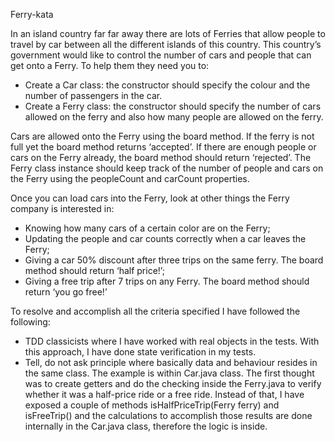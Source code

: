 Ferry-kata

In an island country far far away there are lots of Ferries that allow people to travel by car between all the different islands of this country.
This country’s government would like to control the number of cars and people that can get onto a Ferry.
To help them they need you to:
- Create a Car class: the constructor should specify the colour and the number of passengers in the car.
- Create a Ferry class: the constructor should specify the number of cars allowed on the ferry and also how many people are allowed on the ferry.

Cars are allowed onto the Ferry using the board method. If the ferry is not full yet the board method returns ‘accepted’. If there are enough people or cars on the Ferry already, the board method should return ‘rejected’.
The Ferry class instance should keep track of the number of people and cars on the Ferry using the peopleCount and carCount properties.

Once you can load cars into the Ferry, look at other things the Ferry company is interested in:
- Knowing how many cars of a certain color are on the Ferry;
- Updating the people and car counts correctly when a car leaves the Ferry;
- Giving a car 50% discount after three trips on the same ferry. The board method should return ‘half price!’;
- Giving a free trip after 7 trips on any Ferry. The board method should return ‘you go free!’

To resolve and accomplish all the criteria specified I have followed the following:
- TDD classicists where I have worked with real objects in the tests. With this approach, I have
done state verification in my tests.
- Tell, do not ask principle where basically data and behaviour resides in the same class.
The example is within Car.java class. The first thought was to create getters and do the checking
inside the Ferry.java to verify whether it was a half-price ride or a free ride.
Instead of that, I have exposed a couple of methods isHalfPriceTrip(Ferry ferry) and isFreeTrip()
and the calculations to accomplish those results are done internally in the Car.java class, therefore
the logic is inside.

